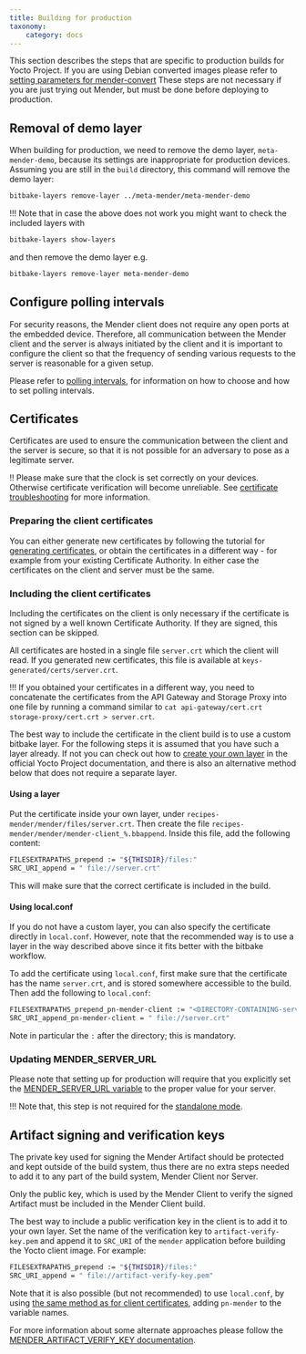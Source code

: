 ```yaml
---
title: Building for production
taxonomy:
    category: docs
---
```


This section describes the steps that are specific to production builds for Yocto Project. If you are using Debian converted images please refer to [setting parameters for mender-convert](../../15.Debian-family/docs.md)
These steps are not necessary if you are just trying out Mender, but must be done before deploying to production.


## Removal of demo layer

When building for production, we need to remove the demo layer, `meta-mender-demo`, because its settings are inappropriate for production devices. Assuming you are still in the `build` directory, this command will remove the demo layer:

```bash
bitbake-layers remove-layer ../meta-mender/meta-mender-demo
```

!!! Note that in case the above does not work you might want to check the included layers with
```bash
bitbake-layers show-layers
```
and then remove the demo layer e.g.
```bash
bitbake-layers remove-layer meta-mender-demo
```

## Configure polling intervals

For security reasons, the Mender client does not require any open ports at the embedded device. Therefore, all communication between the Mender client and the server is always initiated by the client and it is important to configure the client so that the frequency of sending various requests to the server is reasonable for a given setup.

Please refer to [polling intervals](../../../05.Client-configuration/05.Configuration-file/01.Polling-intervals/docs.md), for information on how to choose and how to set polling intervals.

## Certificates

Certificates are used to ensure the communication between the client and the server is secure, so that it is not possible for an adversary to pose as a legitimate server.

!! Please make sure that the clock is set correctly on your devices. Otherwise certificate verification will become unreliable. See [certificate troubleshooting](../../../201.Troubleshooting/03.Mender-Client/docs.md#certificate-expired-or-not-yet-valid) for more information.


### Preparing the client certificates

You can either generate new certificates by following the tutorial for [generating certificates](../../../07.Administration/04.Certificates-and-keys/docs.md#generating-new-keys-and-certificates), or obtain the certificates in a different way - for example from your existing Certificate Authority. In either case the certificates on the client and server must be the same.

### Including the client certificates

Including the certificates on the client is only necessary if the certificate is not signed by a well known Certificate Authority. If they are signed, this section can be skipped.

All certificates are hosted in a single file `server.crt` which the client will read. If you generated new certificates, this file is available at `keys-generated/certs/server.crt`.

!!! If you obtained your certificates in a different way, you need to concatenate the certificates from the API Gateway and Storage Proxy into one file by running a command similar to `cat api-gateway/cert.crt storage-proxy/cert.crt > server.crt`.

The best way to include the certificate in the client build is to use a custom bitbake layer. For the following steps it is assumed that you have such a layer already. If not you can check out how to [create your own layer](http://www.yoctoproject.org/docs/latest/mega-manual/mega-manual.html?target=_blank#creating-your-own-layer) in the official Yocto Project documentation, and there is also an alternative method below that does not require a separate layer.

#### Using a layer

Put the certificate inside your own layer, under `recipes-mender/mender/files/server.crt`. Then create the file `recipes-mender/mender/mender-client_%.bbappend`. Inside this file, add the following content:

```bash
FILESEXTRAPATHS_prepend := "${THISDIR}/files:"
SRC_URI_append = " file://server.crt"
```

This will make sure that the correct certificate is included in the build.

#### Using local.conf

If you do not have a custom layer, you can also specify the certificate directly in `local.conf`. However, note that the recommended way is to use a layer in the way described above since it fits better with the bitbake workflow.

To add the certificate using `local.conf`, first make sure that the certificate has the name `server.crt`, and is stored somewhere accessible to the build. Then add the following to `local.conf`:

```bash
FILESEXTRAPATHS_prepend_pn-mender-client := "<DIRECTORY-CONTAINING-server.crt>:"
SRC_URI_append_pn-mender-client = " file://server.crt"
```

Note in particular the `:` after the directory; this is mandatory.

### Updating MENDER_SERVER_URL

Please note that setting up for production will require that you explicitly set the [MENDER_SERVER_URL variable](../99.Variables/docs.md#mender_server_url) to the proper value for your server.

!!! Note that, this step is not required for the [standalone mode](../../../05.Client-configuration/07.Standalone-deployments/docs.md).

## Artifact signing and verification keys

The private key used for signing the Mender Artifact should be protected and kept outside of the build system,
thus there are no extra steps needed to add it to any part of the build system, Mender Client nor Server.

Only the public key, which is used by the Mender Client to verify the signed Artifact must be included in the Mender Client build.

The best way to include a public verification key in the client is to add it to your own layer. Set the name of the verification key to `artifact-verify-key.pem` and append it to `SRC_URI` of the `mender` application before building the Yocto client image. For example:

```bash
FILESEXTRAPATHS_prepend := "${THISDIR}/files:"
SRC_URI_append = " file://artifact-verify-key.pem"
```

Note that it is also possible (but not recommended) to use `local.conf`, by using [the same method as for client certificates](#using-localconf), adding `pn-mender` to the variable names.

For more information about some alternate approaches please follow the [MENDER_ARTIFACT_VERIFY_KEY documentation](../99.Variables/docs.md#mender_artifact_verify_key).

